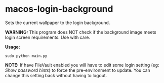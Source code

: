 # macos-login-background

Sets the current wallpaper to the login background.

**WARNING:**
This program does NOT check if the background image meets login screen requirements.  Use with care.

**Usage:**
```
sudo python main.py
```

**NOTE:**
If have FileVault enabled you will have to edit some login setting (eg: *Show password hints*) to force the pre-environment to update.  You can change this setting back without having to logout.
